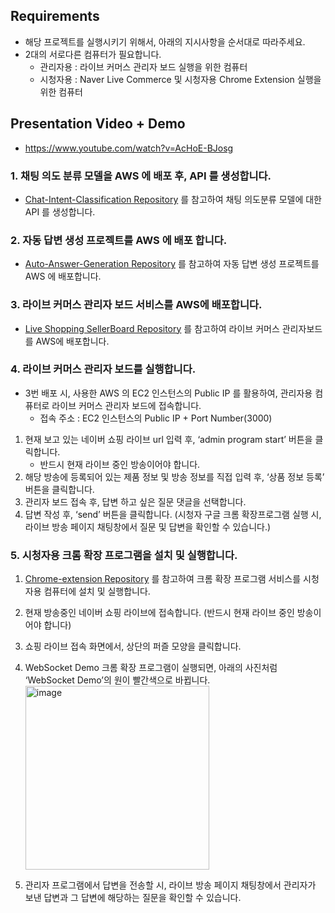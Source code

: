 ## Requirements

- 해당 프로젝트를 실행시키기 위해서, 아래의 지시사항을 순서대로 따라주세요.
- 2대의 서로다른 컴퓨터가 필요합니다.
    - 관리자용 : 라이브 커머스 관리자 보드 실행을 위한 컴퓨터
    - 시청자용 : Naver Live Commerce 및 시청자용 Chrome Extension 실행을 위한 컴퓨터
 
## Presentation Video + Demo
- https://www.youtube.com/watch?v=AcHoE-BJosg

### 1. 채팅 의도 분류 모델을 AWS 에 배포 후, API 를 생성합니다.

- [Chat-Intent-Classification Repository](https://github.com/Live-commerce-UX-enhancement/Chat-Intent-Classification) 를 참고하여 채팅 의도분류 모델에 대한 API 를 생성합니다.

### 2. 자동 답변 생성 프로젝트를 AWS 에 배포 합니다.

- [Auto-Answer-Generation Repository](https://github.com/Live-commerce-UX-enhancement/Auto-Answer-Generation) 를 참고하여 자동 답변 생성 프로젝트를 AWS 에 배포합니다.

### 3. 라이브 커머스 관리자 보드 서비스를 AWS에 배포합니다.

- [Live Shopping SellerBoard Repository](https://github.com/Live-commerce-UX-enhancement/Live-Shopping-Seller-Board) 를 참고하여 라이브 커머스 관리자보드를 AWS에 배포합니다.

### 4. 라이브 커머스 관리자 보드를 실행합니다.
- 3번 배포 시, 사용한 AWS 의 EC2 인스턴스의 Public IP 를 활용하여, 관리자용 컴퓨터로 라이브 커머스 관리자 보드에 접속합니다.
    - 접속 주소 : EC2 인스턴스의 Public IP + Port Number(3000)
1. 현재 보고 있는 네이버 쇼핑 라이브 url 입력 후, ‘admin program start’ 버튼을 클릭합니다.
    - 반드시 현재 라이브 중인 방송이어야 합니다.
2. 해당 방송에 등록되어 있는 제품 정보 및 방송 정보를 직접 입력 후, ‘상품 정보 등록’ 버튼을 클릭합니다.
3. 관리자 보드 접속 후, 답변 하고 싶은 질문 댓글을 선택합니다.
4. 답변 작성 후, ‘send’ 버튼을 클릭합니다. (시청자 구글 크롬 확장프로그램 실행 시, 라이브 방송 페이지 채팅창에서 질문 및 답변을 확인할 수 있습니다.)

### 5. 시청자용 크롬 확장 프로그램을 설치 및 실행합니다.

1. [Chrome-extension Repository](https://github.com/Live-commerce-UX-enhancement/Chrome-Extension) 를 참고하여 크롬 확장 프로그램 서비스를 시청자용 컴퓨터에 설치 및 실행합니다.
2. 현재 방송중인 네이버 쇼핑 라이브에 접속합니다. (반드시 현재 라이브 중인 방송이어야 합니다)
3. 쇼핑 라이브 접속 화면에서, 상단의 퍼즐 모양을 클릭합니다.
4. WebSocket Demo 크롬 확장 프로그램이 실행되면, 아래의 사진처럼 ‘WebSocket Demo’의 원이 빨간색으로 바뀝니다.
    <img width="294" alt="image" src="https://github.com/Live-commerce-UX-enhancement/.github/assets/64399505/5bfd99d9-993b-4583-911f-2e5b9b8b6e23">

    
5. 관리자 프로그램에서 답변을 전송할 시, 라이브 방송 페이지 채팅창에서 관리자가 보낸 답변과 그 답변에 해당하는 질문을 확인할 수 있습니다.
